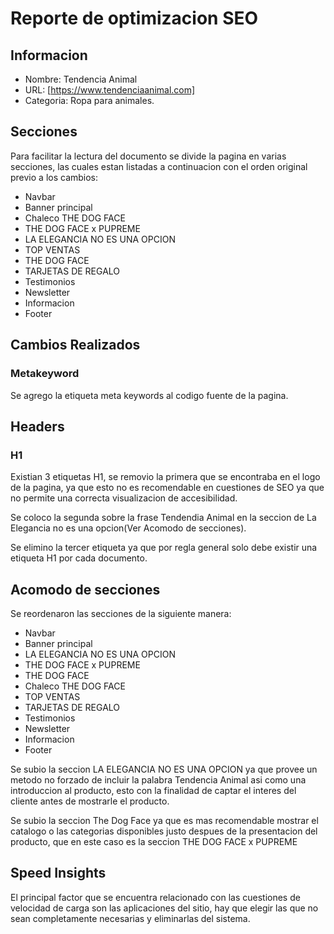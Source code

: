 # Reporte de optimizacion SEO

## Informacion
- Nombre: Tendencia Animal
- URL: [https://www.tendenciaanimal.com]
- Categoria: Ropa para animales.

## Secciones
Para facilitar la lectura del documento se divide la pagina en varias secciones, las cuales estan listadas a continuacion con el orden original previo a los cambios:
- Navbar
- Banner principal
- Chaleco THE DOG FACE
- THE DOG FACE x PUPREME
- LA ELEGANCIA NO ES UNA OPCION
- TOP VENTAS
- THE DOG FACE
- TARJETAS DE REGALO
- Testimonios
- Newsletter
- Informacion
- Footer


## Cambios Realizados
### Metakeyword
Se agrego la etiqueta meta keywords al codigo fuente de la pagina.

## Headers
### H1
Existian 3 etiquetas H1, se removio la primera que se encontraba en el logo de la pagina, ya que esto no es recomendable en cuestiones de SEO ya que no permite una correcta visualizacion de accesibilidad.

Se coloco la segunda sobre la frase Tendendia Animal en la seccion de La Elegancia no es una opcion(Ver Acomodo de secciones).

Se elimino la tercer etiqueta ya que por regla general solo debe existir una etiqueta H1 por cada documento.

## Acomodo de secciones
Se reordenaron las secciones de la siguiente manera:
- Navbar
- Banner principal
- LA ELEGANCIA NO ES UNA OPCION
- THE DOG FACE x PUPREME
- THE DOG FACE
- Chaleco THE DOG FACE
- TOP VENTAS
- TARJETAS DE REGALO
- Testimonios
- Newsletter
- Informacion
- Footer

Se subio la seccion LA ELEGANCIA NO ES UNA OPCION ya que provee un metodo no forzado de incluir la palabra Tendencia Animal asi como una introduccion al producto, esto con la finalidad de captar el interes del cliente antes de mostrarle el producto.
 
Se subio la seccion The Dog Face ya que es mas recomendable mostrar el catalogo o las categorias disponibles justo despues de la presentacion del producto, que en este caso es la seccion THE DOG FACE x PUPREME

## Speed Insights
El principal factor que se encuentra relacionado con las cuestiones de velocidad de carga son las aplicaciones del sitio, hay que elegir las que no sean completamente necesarias y eliminarlas del sistema.

